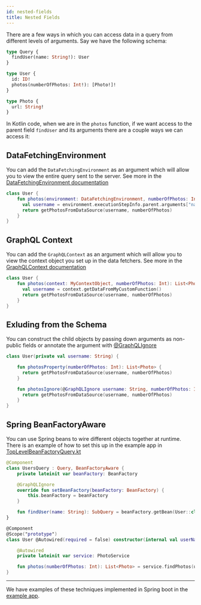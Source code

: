 ```yaml
---
id: nested-fields
title: Nested Fields
---
```


There are a few ways in which you can access data in a query from different levels of arguments. Say we have the following schema:

```graphql
type Query {
  findUser(name: String!): User
}

type User {
  id: ID!
  photos(numberOfPhotos: Int!): [Photo!]!
}

type Photo {
  url: String!
}
```

In Kotlin code, when we are in the `photos` function, if we want access to the parent field `findUser` and its
arguments there are a couple ways we can access it:


## DataFetchingEnvironment
You can add the `DataFetchingEnvironment` as an argument which will allow you to view the entire query sent to the
  server. See more in the [DataFetchingEnvironment documentation](../execution/data-fetching-environment)

```kotlin
class User {
    fun photos(environment: DataFetchingEnvironment, numberOfPhotos: Int): List<Photo> {
      val username = environment.executionStepInfo.parent.arguments["name"]
      return getPhotosFromDataSource(username, numberOfPhotos)
    }
}
```

## GraphQL Context
You can add the `GraphQLContext` as an argument which will allow you to view the context object you set up in the
  data fetchers. See more in the [GraphQLContext documentation](../execution/contextual-data)

```kotlin
class User {
    fun photos(context: MyContextObject, numberOfPhotos: Int): List<Photo> {
      val username = context.getDataFromMyCustomFunction()
      return getPhotosFromDataSource(username, numberOfPhotos)
    }
}
```

## Exluding from the Schema
You can construct the child objects by passing down arguments as non-public fields or annotate the argument with [@GraphQLIgnore](../customizing-schemas/excluding-fields)

```kotlin
class User(private val username: String) {

    fun photosProperty(numberOfPhotos: Int): List<Photo> {
      return getPhotosFromDataSource(username, numberOfPhotos)
    }

    fun photosIgnore(@GraphQLIgnore username: String, numberOfPhotos: Int): List<Photo> {
      return getPhotosFromDataSource(username, numberOfPhotos)
    }
}
```

## Spring BeanFactoryAware
You can use Spring beans to wire different objects together at runtime.
There is an example of how to set this up in the example app in [TopLevelBeanFactoryQuery.kt](https://github.com/ExpediaGroup/graphql-kotlin/blob/master/examples/spring/src/main/kotlin/com/expediagroup/graphql/examples/query/TopLevelBeanFactoryQuery.kt)

```kotlin
@Component
class UsersQuery : Query, BeanFactoryAware {
    private lateinit var beanFactory: BeanFactory

    @GraphQLIgnore
    override fun setBeanFactory(beanFactory: BeanFactory) {
        this.beanFactory = beanFactory
    }

    fun findUser(name: String): SubQuery = beanFactory.getBean(User::class.java, name)
}

@Component
@Scope("prototype")
class User @Autowired(required = false) constructor(internal val userName: String) {

    @Autowired
    private lateinit var service: PhotoService

    fun photos(numberOfPhotos: Int): List<Photo> = service.findPhotos(userName, numberOfPhotos)
}
```

------

We have examples of these techniques implemented in Spring boot in the [example
app](https://github.com/ExpediaGroup/graphql-kotlin/blob/master/examples/spring/src/main/kotlin/com/expediagroup/graphql/examples/query/NestedQueries.kt).
